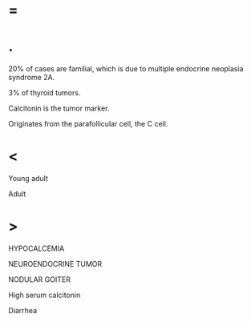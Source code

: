 # =

# .

20% of cases are familial, which is due to multiple endocrine neoplasia syndrome 2A.

3% of thyroid tumors.

Calcitonin is the tumor marker.

Originates from the parafollicular cell, the C cell.

# <

Young adult

Adult

# >

HYPOCALCEMIA

NEUROENDOCRINE TUMOR

NODULAR GOITER

High serum calcitonin

Diarrhea
